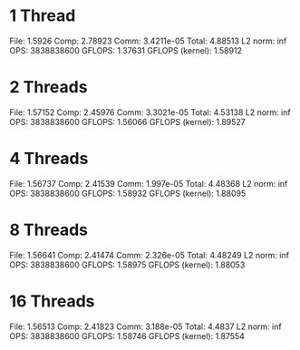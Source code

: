 # 1 Thread
File:             1.5926
Comp:             2.78923
Comm:             3.4211e-05
Total:            4.88513
L2 norm:          inf
OPS:              3838838600
GFLOPS:           1.37631
GFLOPS (kernel):  1.58912

# 2 Threads
File:             1.57152
Comp:             2.45976
Comm:             3.3021e-05
Total:            4.53138
L2 norm:          inf
OPS:              3838838600
GFLOPS:           1.56066
GFLOPS (kernel):  1.89527

# 4 Threads
File:             1.56737
Comp:             2.41539
Comm:             1.997e-05
Total:            4.48368
L2 norm:          inf
OPS:              3838838600
GFLOPS:           1.58932
GFLOPS (kernel):  1.88095

# 8 Threads
File:             1.56641
Comp:             2.41474
Comm:             2.326e-05
Total:            4.48249
L2 norm:          inf
OPS:              3838838600
GFLOPS:           1.58975
GFLOPS (kernel):  1.88053

# 16 Threads
File:             1.56513
Comp:             2.41823
Comm:             3.188e-05
Total:            4.4837
L2 norm:          inf
OPS:              3838838600
GFLOPS:           1.58746
GFLOPS (kernel):  1.87554
